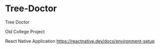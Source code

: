 # Tree-Doctor
Tree Doctor

Old College Project

React Native Application
https://reactnative.dev/docs/environment-setup

